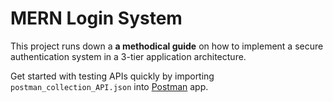 # MERN Login System

This project runs down a **a methodical guide** on how to implement a secure authentication system in a 3-tier application architecture.
<!-- A **methodical guide** on how to create the modern day authentication Logic for <strong>Single Page Applications(SPA<small>s</small>)</strong> that communicate with <strong>API<small>s</small></strong>. -->

Get started with testing APIs quickly by importing `postman_collection_API.json` into [Postman](https://www.postman.com/company/about-postman/) app.


<!-- 
Possible titles

- Build a MERN authentication system with security implementation in mind
 -->